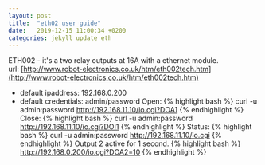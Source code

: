 ```yaml
---
layout: post
title:  "eth02 user guide"
date:   2019-12-15 11:00:34 +0200
categories: jekyll update eth 
---
```


ETH002 - it's a two relay outputs at 16A with a ethernet module.<br>
url: [http://www.robot-electronics.co.uk/htm/eth002tech.htm](http://www.robot-electronics.co.uk/htm/eth002tech.htm)
- default ipaddress: 192.168.0.200
- default credentials: admin/password
Open: 
{% highlight bash %}
curl -u admin:password http://192.168.11.10/io.cgi?DOA1
{% endhighlight %}
Close: 
{% highlight bash %}
curl -u admin:password http://192.168.11.10/io.cgi?DOI1
{% endhighlight %}
Status: 
{% highlight bash %}
curl -u admin:password http://192.168.11.10/io.cgi
{% endhighlight %}
Output 2 active for 1 second.
{% highlight bash %}
http://192.168.0.200/io.cgi?DOA2=10
{% endhighlight %}